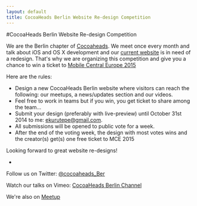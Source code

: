 ```yaml
---
layout: default
title: CocoaHeads Berlin Website Re-design Competition
---
```


#CocoaHeads Berlin Website Re-design Competition

We are the Berlin chapter of [Cocoaheads](http://www.cocoaheads.org). We meet once every month and talk about iOS and OS X development and our [current website](http://cocoaheads-berlin.org) is in need of a redesign. That's why we are organizing this competition and give you a chance to win a ticket to [Mobile Central Europe 2015](http://mceconf.com)

Here are the rules:

- Design a new CocoaHeads Berlin website where visitors can reach the following: our meetups, a news/updates section and our videos.
- Feel free to work in teams but if you win, you get ticket to share among the team…
- Submit your design (preferably with live-preview) until October 31st 2014 to me: ekurutepe@gmail.com. 
- All submissions will be opened to public vote for a week. 
- After the end of the voting week, the design with most votes wins and the creator(s) get(s) one free ticket to MCE 2015

Looking forward to great website re-designs!

-

Follow us on Twitter: [@cocoaheads_Ber](https://twitter.com/cocoaheads_BER)

Watch our talks on Vimeo: [CocoaHeads Berlin Channel](https://vimeo.com/channels/cocoaheadsberlin)

We're also on [Meetup](http://www.meetup.com/Cocoaheads-Berlin/)
